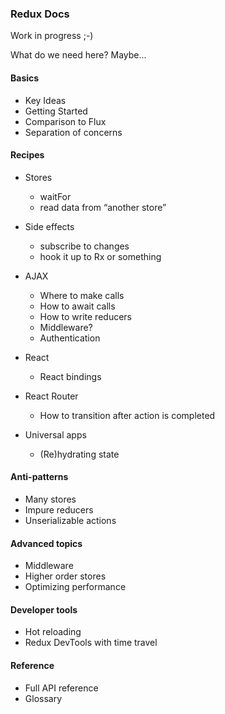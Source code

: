 ### Redux Docs

Work in progress ;-)

What do we need here?
Maybe...

#### Basics
- Key Ideas
- Getting Started
- Comparison to Flux
- Separation of concerns

#### Recipes
- Stores
  * waitFor
  * read data from “another store”

- Side effects
  * subscribe to changes
  * hook it up to Rx or something

- AJAX
  * Where to make calls
  * How to await calls
  * How to write reducers
  * Middleware?
  * Authentication

- React
  * React bindings

- React Router
  * How to transition after action is completed

- Universal apps
  * (Re)hydrating state

#### Anti-patterns
- Many stores
- Impure reducers
- Unserializable actions

#### Advanced topics
- Middleware
- Higher order stores
- Optimizing performance

#### Developer tools
- Hot reloading
- Redux DevTools with time travel

#### Reference
- Full API reference
- Glossary
